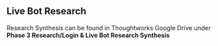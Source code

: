 ## Live Bot Research

Research Synthesis can be found in Thoughtworks Google Drive under **Phase 3 Research/Login & Live Bot Research Synthesis**
